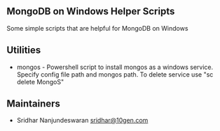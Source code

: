 ## MongoDB on Windows Helper Scripts
Some simple scripts that are helpful for MongoDB on Windows

## Utilities
  * mongos - Powershell script to install mongos as a windows service. Specify config file path and mongos path. To delete service use "sc delete MongoS"

## Maintainers
* Sridhar Nanjundeswaran       sridhar@10gen.com
